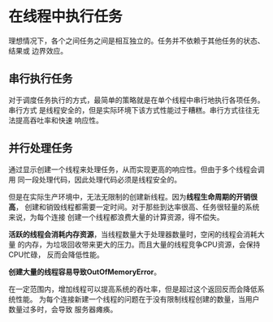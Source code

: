 # 在线程中执行任务
理想情况下，各个之间任务之间是相互独立的。任务并不依赖于其他任务的状态、结果或
边界效应。

## 串行执行任务

对于调度任务执行的方式，最简单的策略就是在单个线程中串行地执行各项任务。串行方式
是线程安全的，但是实际环境下该方式性能过于糟糕。串行方式往往无法提高吞吐率和快速
响应性。

## 并行处理任务
通过显示创建一个线程来处理任务，从而实现更高的响应性。但由于多个线程会调用
同一段处理代码，因此处理代码必须是线程安全的。

但是在实际生产环境中，无法无限制的创建新线程。因为**线程生命周期的开销很高**，
创建和销毁线程都需要一定时间。对于那些到达率很高、任务很轻量的系统来说，为每个连接
创建一个线程都浪费大量的计算资源，得不偿失。

**活跃的线程会消耗内存资源**，当线程数量大于处理器数量时，空闲的线程会消耗大量
的内存，为垃圾回收带来更大的压力。而且大量的线程竞争CPU资源，会保持CPU忙碌，
反而会降低性能。

**创建大量的线程容易导致OutOfMemoryError**。

在一定范围内，增加线程可以提高系统的吞吐率，但是超过这个返回反而会降低系统性能。
为每个连接新建一个线程的问题在于没有限制线程创建的数量，当用户数量过多时，会导致
服务器瘫痪。
